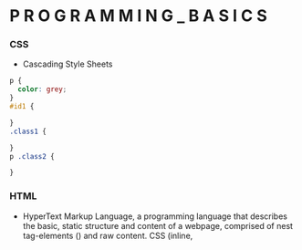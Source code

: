 # P R O G R A M M I N G _ B A S I C S 

### CSS
- Cascading Style Sheets
```css
p {
  color: grey;
}
#id1 {

}
.class1 {

}
p .class2 {

}
```

### HTML
- HyperText Markup Language, a programming language that describes the basic, static structure and content of a webpage, comprised of nest tag-elements (<tag>) and raw content. CSS (inline, <style>, or external) can add style to the webpage (padding, colors, font-choices, animations, alignment), and Javascript can make the webpage interactive and dynamic (button clicking, &c.).
```html
<!DOCTYPE html>
<html> <!-- an HTML comment -->
  <head>
    <style>
      #first {color: grey;}
    </style>
    <title>My Website</title>
  </head>
  <body id="first">
    <p class="content">Some content...</p>
  </body>
</html>
```

### LICENSE <file>
- Informs the user that permissions they have– can they download, modify and re-publish, &c.

### README.md <file>
- Answers a user's questions about installations & usage of a project, located in the root (top-leve) directory. Written in a ```.md``` or ```.markdown``` file (supports lightweight markdown).
  - Include: *project name, description (function of program, context, links for reference), visuals (screenshots/GIFs/video), installation procedure (nod to requirements.txt), usage (e.g. ```python3 manage.py runserver```), support (where to go for help), authors/acknowledgement, project status/roadmap.*

### Requirements.txt <file>
- *a file that makes it easier for other users (that have downloaded your projects) to run the same Python libraries as it was written in/for. A user will encounter messages such as "No module named [...]"; download that library; then get the message again, again, again...*
  - ```$ pip install -r requirements.txt```: *command to download all the necessary libraries in a ```requirements.txt```*
- **How to Generate a Requirements.txt**:
  - ```$ pip freeze > requirements.txt```: *PIP generates the file for you– but with every library you've ever downloaded on your own computer system. (View in terminal with ```cat requirements.txt```.)*
  - 1. Install Anaconda to make a 'clean-slate' Virtual Environment: ```$ conda create -n shiny_new_env python=3.8```
    - ```$ conda env list```: _see a list of all available venv (the activated one will be denoted by a '*')_
    - ```$ conda activate [venv_name]```: _switch to that venv (note that [venv_name] appears in terminal command-line name, left of the ```$```.)_
  - 2. Now, install each package the project requires in this as-of-yet empty venv (yes, install each one again... but just you, this once, have to do it). Then, run ```$ pip freeze > requirements.txt``` once again and view the list of installs needed just for this project.



